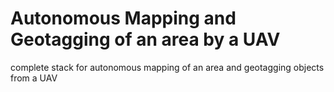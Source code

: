 # Autonomous Mapping and Geotagging of an area by a UAV
complete stack for autonomous mapping of an area and geotagging objects from a UAV
